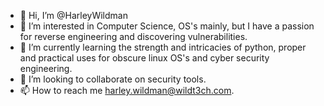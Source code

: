 - 👋 Hi, I’m @HarleyWildman
- 👀 I’m interested in Computer Science, OS's mainly, but I have a passion for reverse engineering and discovering vulnerabilities.
- 🌱 I’m currently learning the strength and intricacies of python, proper and practical uses for obscure linux OS's and cyber security engineering.
- 💞️ I’m looking to collaborate on security tools.
- 📫 How to reach me harley.wildman@wildt3ch.com.
<!---
HarleyWildman/HarleyWildman is a ✨ special ✨ repository because its `README.md` (this file) appears on your GitHub profile.
You can click the Preview link to take a look at your changes.
--->
